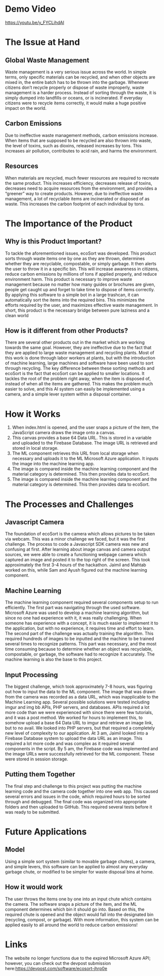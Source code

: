 # Demo Video
https://youtu.be/y_FYCLihdAI

# The Issue at Hand

## Global Waste Management

Waste management is a very serious issue across the world. In simple terms, only specific materials can be recycled, and when other objects are mixed in, the entire batch has to be thrown into the garbage. Whenever citizens don’t recycle properly or dispose of waste improperly, waste management is a harder process. Instead of sorting through the waste, it is simply dumped into landfills or oceans, or is incinerated. If everyday citizens were to recycle items correctly, it would make a huge positive impact on the world.

## Carbon Emissions

Due to ineffective waste management methods, carbon emissions increase. When items that are supposed to be recycled are also thrown into waste, the level of toxins, such as dioxins, released increases by tons. This increases air pollution, contributes to acid rain, and harms the environment.

## Resources

When materials are recycled, much fewer resources are required to recreate the same product. This increases efficiency, decreases release of toxins, decreases need to acquire resources from the environment, and provides a “greener” way to create products. However, due to ineffective waste management, a lot of recyclable items are incinerated or disposed of as waste. This increases the carbon footprint of each individual by tons.

# The Importance of the Product

## Why is this Product Important?

To tackle the aforementioned issues, ecoSort was developed. This product sorts through waste items one by one as they are thrown, determines whether they are recyclable, compostable, or simply garbage. It then alerts the user to throw it in a specific bin. This will increase awareness in citizens, reduce carbon emissions by millions of tons if applied properly, and reduce environment harm. This product is necessary to improve waste management because no matter how many guides or brochures are given, people get caught up and forget to take time to dispose of items correctly. By applying this software to a simple bot in a large trashcan, it can automatically sort the items into the required bins. This minimizes the efforts required by the user, and maximizes effective waste management. In short, this product is the necessary bridge between pure laziness and a clean world

## How is it different from other Products?

There are several other products out in the market which are working towards the same goal. However, they are ineffective due to the fact that they are applied to large waste management and recycling plants. Most of this work is done through labor workers at plants, but with the introduction of machine learning, large machines and software have been used to sort through recycling. The key difference between these sorting methods and ecoSort is the fact that ecoSort can be applied to smaller locations. It tackles the root of the problem right away, when the item is disposed of, instead of when all the items are gathered. This makes the problem much easier to solve, and this AI system can easily be implemented using a camera, and a simple lever system within a disposal container.

# How it Works

1. When index.html is opened, and the user snaps a picture of the item, the JavaScript camera draws the image onto a canvas.
2. This canvas provides a base 64 Data URL. This is stored in a variable and uploaded to the Firebase Database. The image URL is retrieved and stored in local storage.
3. The ML component retrieves this URL from local storage when necessary and uploads it to the ML Microsoft Azure application. It inputs the image into the machine learning app.
4. The image is compared inside the machine learning component and the material category is determined. This then provides data to ecoSort.
5. The image is compared inside the machine learning component and the material category is determined. This then provides data to ecoSort.

# The Processes and Challenges

## Javascript Camera

The foundation of ecoSort is the camera which allows pictures to be taken via webcam. This was a minor challenge we faced, but it was the first challenge. The process to code a Javascript SDK camera was new and confusing at first. After learning about image canvas and camera output sources, we were able to create a functioning webpage camera which captured an image and posted it to the top right of the screen. This took approximately the first 3-4 hours of the hackathon. Jaimil and Mahtab worked on this, while Sam and Ayush figured out the machine learning component.

## Machine Learning

The machine learning component required several components setup to run efficiently. The first part was navigating through the used software. Microsoft Azure was used to develop a machine learning algorithm, but since no one had experience with it, it was really challenging. When someone has experience with a concept, it is much easier to implement it to the application, but with no experience, it requires time and effort to learn. The second part of the challenge was actually training the algorithm. This required hundreds of images to be inputted and the machine to be trained several times to recognize patterns. This part was necessary, and the most time consuming because to determine whether an object was recyclable, compostable, or garbage, the software had to recognize it accurately. The machine learning is also the base to this project.

## Input Processing

The biggest challenge, which took approximately 7-8 hours, was figuring out how to input the data to the ML component. The image that was drawn from the camera was recorded as a data URL, which was inapplicable to the Machine Learning app. Several possible solutions were tested including imgur and img bb APIs, PHP servers, and databases. APIs required a lot more code than we were experienced with since there were few tutorials, and it was a post method. We worked for hours to implement this, to somehow upload a base 64 Data URL to imgur and retrieve an image link, but to no avail. We looked into PHP servers, but that required a completely new level of complexity to our application. At 3 am, Jaimil looked into a Firebase Database system to upload the data URL as an image. This required a lot more code and was complex as it required several components in the script. By 5 am, the Firebase code was implemented and the image URLs were successfully retrieved for the ML component. These were stored in session storage.

## Putting them Together

The final step and challenge to this project was putting the machine learning code and the camera code together into one web app. This caused several errors and issues in the code, which required hours to be sorted through and debugged. The final code was organized into appropriate folders and then uploaded to GitHub. This required several tests before it was ready to be submitted.

# Future Applications

## Model

Using a simple sort system (similar to movable garbage chutes), a camera, and simple levers, this software can be applied to almost any everyday garbage chute, or modified to be simpler for waste disposal bins at home.

## How it would work

The user throws the items one by one into an input chute which contains the camera. The software snaps a picture of the item, and the ML component determines which bin it should go into. Based on this, the required chute is opened and the object would fall into the designated bin (recycling, compost, or garbage). With more information, this system can be applied easily to all around the world to reduce carbon emissions!

# Links
The website no longer functions due to the expired Microsoft Azure API; however, you can  check out the devpost submission here:https://devpost.com/software/ecosort-jhrp0e
